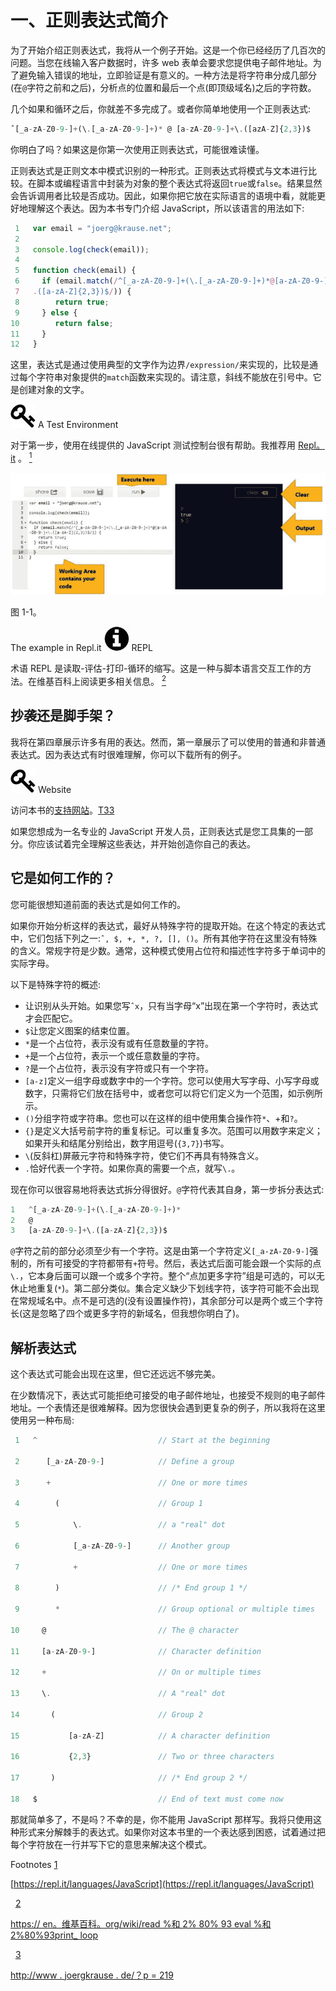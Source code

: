 # 一、正则表达式简介

为了开始介绍正则表达式，我将从一个例子开始。这是一个你已经经历了几百次的问题。当您在线输入客户数据时，许多 web 表单会要求您提供电子邮件地址。为了避免输入错误的地址，立即验证是有意义的。一种方法是将字符串分成几部分(在`@`字符之前和之后)，分析点的位置和最后一个点(即顶级域名)之后的字符数。

几个如果和循环之后，你就差不多完成了。或者你简单地使用一个正则表达式:

```js
ˆ[_a-zA-Z0-9-]+(\.[_a-zA-Z0-9-]+)* @ [a-zA-Z0-9-]+\.([azA-Z]{2,3})$

```

你明白了吗？如果这是你第一次使用正则表达式，可能很难读懂。

正则表达式是正则文本中模式识别的一种形式。正则表达式将模式与文本进行比较。在脚本或编程语言中封装为对象的整个表达式将返回`true`或`false`。结果显然会告诉调用者比较是否成功。因此，如果你把它放在实际语言的语境中看，就能更好地理解这个表达。因为本书专门介绍 JavaScript，所以该语言的用法如下:

```js
 1   var email = "joerg@krause.net";
 2   
 3   console.log(check(email));
 4   
 5   function check(email) {
 6     if (email.match(/^[_a-zA-Z0-9-]+(\.[_a-zA-Z0-9-]+)*@[a-zA-Z0-9-]+\\
 7   .([a-zA-Z]{2,3})$/)) {
 8        return true;
 9     } else {
10        return false;
11     }
12   }

```

这里，表达式是通过使用典型的文字作为边界`/expression/`来实现的，比较是通过每个字符串对象提供的`match`函数来实现的。请注意，斜线不能放在引号中。它是创建对象的文字。

![A434767_1_En_1_Figa_HTML.jpg](img/A434767_1_En_1_Figa_HTML.jpg) A Test Environment

对于第一步，使用在线提供的 JavaScript 测试控制台很有帮助。我推荐用 [Repl。it](https://repl.it/languages/JavaScript) 。 [<sup>1</sup>](#Fn1)

![A434767_1_En_1_Fig1_HTML.jpg](img/A434767_1_En_1_Fig1_HTML.jpg)

图 1-1。

The example in Repl.it ![A434767_1_En_1_Figb_HTML.jpg](img/A434767_1_En_1_Figb_HTML.jpg) REPL

术语 REPL 是读取-评估-打印-循环的缩写。这是一种与脚本语言交互工作的方法。在维基百科上阅读更多相关信息。 [<sup>2</sup>](#Fn2)

## 抄袭还是脚手架？

我将在第四章展示许多有用的表达。然而，第一章展示了可以使用的普通和非普通表达式。因为表达式有时很难理解，你可以下载所有的例子。

![A434767_1_En_1_Figc_HTML.jpg](img/A434767_1_En_1_Figc_HTML.jpg) Website

访问本书的[支持网站](http://www.joergkrause.de/?p=219)。[T33](#Fn3)

如果您想成为一名专业的 JavaScript 开发人员，正则表达式是您工具集的一部分。你应该试着完全理解这些表达，并开始创造你自己的表达。

## 它是如何工作的？

您可能很想知道前面的表达式是如何工作的。

如果你开始分析这样的表达式，最好从特殊字符的提取开始。在这个特定的表达式中，它们包括下列之一:`ˆ, $, +, *, ?, [], ()`。所有其他字符在这里没有特殊的含义。常规字符是少数。通常，这种模式使用占位符和描述性字符多于单词中的实际字母。

以下是特殊字符的概述:

*   让识别从头开始。如果您写`ˆx`，只有当字母“x”出现在第一个字符时，表达式才会匹配它。
*   `$`让您定义图案的结束位置。
*   `*`是一个占位符，表示没有或有任意数量的字符。
*   `+`是一个占位符，表示一个或任意数量的字符。
*   `?`是一个占位符，表示没有字符或只有一个字符。
*   `[a-z]`定义一组字母或数字中的一个字符。您可以使用大写字母、小写字母或数字，只需将它们放在括号中，或者您可以将它们定义为一个范围，如示例所示。
*   `()`分组字符或字符串。您也可以在这样的组中使用集合操作符`*`、+和`?`。
*   `{}`是定义大括号前字符的重复标记。可以重复多次。范围可以用数字来定义；如果开头和结尾分别给出，数字用逗号(`{3,7}`)书写。
*   `\`(反斜杠)屏蔽元字符和特殊字符，使它们不再具有特殊含义。
*   `.`恰好代表一个字符。如果你真的需要一个点，就写`\.`。

现在你可以很容易地将表达式拆分得很好。`@`字符代表其自身，第一步拆分表达式:

```js
1   ^[_a-zA-Z0-9-]+(\.[_a-zA-Z0-9-]+)*
2   @
3   [a-zA-Z0-9-]+\.([a-zA-Z]{2,3})$

```

`@`字符之前的部分必须至少有一个字符。这是由第一个字符定义`[_a-zA-Z0-9-]`强制的，所有可接受的字符都带有`+`符号。然后，表达式后面可能会跟一个实际的点`\.`，它本身后面可以跟一个或多个字符。整个“点加更多字符”组是可选的，可以无休止地重复(`*`)。第二部分类似。集合定义缺少下划线字符，该字符可能不会出现在常规域名中。点不是可选的(没有设置操作符)，其余部分可以是两个或三个字符长(这是忽略了四个或更多字符的新域名，但我想你明白了)。

## 解析表达式

这个表达式可能会出现在这里，但它还远远不够完美。

在少数情况下，表达式可能拒绝可接受的电子邮件地址，也接受不规则的电子邮件地址。一个表情还是很难解释。因为您很快会遇到更复杂的例子，所以我将在这里使用另一种布局:

```js
 1   ^                           // Start at the beginning

 2      [_a-zA-Z0-9-]            // Define a group

 3      +                        // One or more times

 4        (                      // Group 1

 5            \.                 // a "real" dot

 6            [_a-zA-Z0-9-]      // Another group

 7            +                  // One or more times

 8        )                      // /* End group 1 */

 9        *                      // Group optional or multiple times

10     @                         // The @ character

11     [a-zA-Z0-9-]              // Character definition

12     +                         // On or multiple times

13     \.                        // A "real" dot

14       (                       // Group 2

15           [a-zA-Z]            // A character definition

16           {2,3}               // Two or three characters

17       )                       // /* End group 2 */

18   $                           // End of text must come now

```

那就简单多了，不是吗？不幸的是，你不能用 JavaScript 那样写。我将只使用这种形式来分解棘手的表达式。如果你对这本书里的一个表达感到困惑，试着通过把每个字符放在一行并写下它的意思来解决这个模式。

Footnotes [1](#Fn1_source)

[https://repl.it/languages/JavaScript](https://repl.it/languages/JavaScript)

  [2](#Fn2_source)

[https:// en。维基百科。org/wiki/read %和 2% 80% 93 eval %和 2%80%93print_ loop](https://en.wikipedia.org/wiki/Read%E2%80%93eval%E2%80%93print_loop)

  [3](#Fn3_source)

[http://www . joergkrause . de/？p = 219](http://www.joergkrause.de/?p=219)